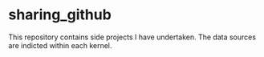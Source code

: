 # sharing_github

This repository contains side projects I have undertaken. The data sources are indicted within each kernel. 
